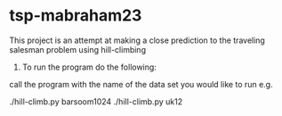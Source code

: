 # tsp-mabraham23

This project is an attempt at making a close prediction to the traveling salesman problem using hill-climbing

1. To run the program do the following:

call the program with the name of the data set you would like to run e.g. 

./hill-climb.py barsoom1024
./hill-climb.py uk12


